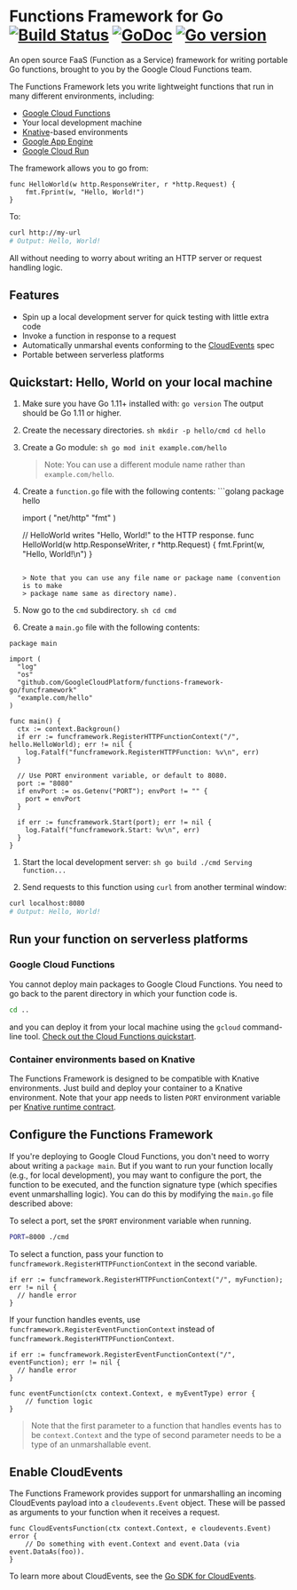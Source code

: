 # Functions Framework for Go [![Build Status](https://travis-ci.com/GoogleCloudPlatform/functions-framework-go.svg?branch=master)](https://travis-ci.com/GoogleCloudPlatform/functions-framework-go) [![GoDoc](https://godoc.org/github.com/GoogleCloudPlatform/functions-framework-go?status.svg)](http://godoc.org/github.com/GoogleCloudPlatform/functions-framework-go) [![Go version](https://img.shields.io/badge/go-v1.11+-blue)](https://golang.org/dl/#stable)

An open source FaaS (Function as a Service) framework for writing portable Go
functions, brought to you by the Google Cloud Functions team.

The Functions Framework lets you write lightweight functions that run in many
different environments, including:

*   [Google Cloud Functions](https://cloud.google.com/functions/)
*   Your local development machine
*   [Knative](https://github.com/knative/)-based environments
*   [Google App Engine](https://cloud.google.com/appengine/docs/go/)
*   [Google Cloud Run](https://cloud.google.com/run/docs/quickstarts/build-and-deploy)

The framework allows you to go from:

```golang
func HelloWorld(w http.ResponseWriter, r *http.Request) {
    fmt.Fprint(w, "Hello, World!")
}
```

To:

```sh
curl http://my-url
# Output: Hello, World!
```

All without needing to worry about writing an HTTP server or request handling
logic.

## Features

*   Spin up a local development server for quick testing with little extra code
*   Invoke a function in response to a request
*   Automatically unmarshal events conforming to the
    [CloudEvents](https://cloudevents.io/) spec
*   Portable between serverless platforms

## Quickstart: Hello, World on your local machine

1.  Make sure you have Go 1.11+ installed with: `go version` The output should
    be Go 1.11 or higher.

2.  Create the necessary directories. `sh mkdir -p hello/cmd cd hello`

3.  Create a Go module: `sh go mod init example.com/hello`

    > Note: You can use a different module name rather than `example.com/hello`.

4.  Create a `function.go` file with the following contents: ```golang package
    hello

    import ( "net/http" "fmt" )

    // HelloWorld writes "Hello, World!" to the HTTP response. func HelloWorld(w
    http.ResponseWriter, r *http.Request) { fmt.Fprint(w, "Hello, World!\n") }
    ```

    > Note that you can use any file name or package name (convention is to make
    > package name same as directory name).

1.  Now go to the `cmd` subdirectory. `sh cd cmd`

2.  Create a `main.go` file with the following contents:

```golang
package main

import (
  "log"
  "os"
  "github.com/GoogleCloudPlatform/functions-framework-go/funcframework"
  "example.com/hello"
)

func main() {
  ctx := context.Backgroun()
  if err := funcframework.RegisterHTTPFunctionContext("/", hello.HelloWorld); err != nil {
    log.Fatalf("funcframework.RegisterHTTPFunction: %v\n", err)
  }

  // Use PORT environment variable, or default to 8080.
  port := "8080"
  if envPort := os.Getenv("PORT"); envPort != "" {
    port = envPort
  }

  if err := funcframework.Start(port); err != nil {
    log.Fatalf("funcframework.Start: %v\n", err)
  }
}
```

1.  Start the local development server: `sh go build ./cmd Serving function...`

2.  Send requests to this function using `curl` from another terminal window:

```sh
curl localhost:8080
# Output: Hello, World!
```

## Run your function on serverless platforms

### Google Cloud Functions

You cannot deploy main packages to Google Cloud Functions. You need to go back
to the parent directory in which your function code is.

```sh
cd ..
```

and you can deploy it from your local machine using the `gcloud` command-line
tool.
[Check out the Cloud Functions quickstart](https://cloud.google.com/functions/docs/quickstart).

### Container environments based on Knative

The Functions Framework is designed to be compatible with Knative environments.
Just build and deploy your container to a Knative environment. Note that your
app needs to listen `PORT` environment variable per
[Knative runtime contract](https://github.com/knative/serving/blob/master/docs/runtime-contract.md#inbound-network-connectivity).

## Configure the Functions Framework

If you're deploying to Google Cloud Functions, you don't need to worry about
writing a `package main`. But if you want to run your function locally (e.g.,
for local development), you may want to configure the port, the function to be
executed, and the function signature type (which specifies event unmarshalling
logic). You can do this by modifying the `main.go` file described above:

To select a port, set the `$PORT` environment variable when running.

```sh
PORT=8000 ./cmd
```

To select a function, pass your function to
`funcframework.RegisterHTTPFunctionContext` in the second variable.

```golang
if err := funcframework.RegisterHTTPFunctionContext("/", myFunction); err != nil {
  // handle error
}
```

If your function handles events, use
`funcframework.RegisterEventFunctionContext` instead of
`funcframework.RegisterHTTPFunctionContext`.

```golang
if err := funcframework.RegisterEventFunctionContext("/", eventFunction); err != nil {
  // handle error
}

func eventFunction(ctx context.Context, e myEventType) error {
    // function logic
}
```

> Note that the first parameter to a function that handles events has to be
> `context.Context` and the type of second parameter needs to be a type of an
> unmarshallable event.

## Enable CloudEvents

The Functions Framework provides support for unmarshalling an incoming
CloudEvents payload into a `cloudevents.Event` object. These will be passed as
arguments to your function when it receives a request.

```golang
func CloudEventsFunction(ctx context.Context, e cloudevents.Event) error {
    // Do something with event.Context and event.Data (via event.DataAs(foo)).
}
```

To learn more about CloudEvents, see the
[Go SDK for CloudEvents](https://github.com/cloudevents/sdk-go).
